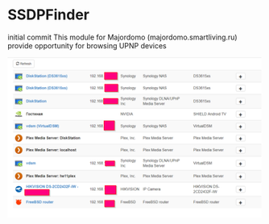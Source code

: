 # SSDPFinder
initial commit
This module for Majordomo (majordomo.smartliving.ru) provide opportunity for browsing UPNP devices


![ScreenShot](/screen.png)
